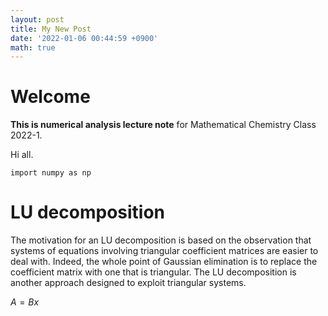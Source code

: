 ```yaml
---
layout: post
title: My New Post
date: '2022-01-06 00:44:59 +0900'
math: true
---
```

# Welcome

**This is numerical analysis lecture note** for Mathematical Chemistry Class 2022-1.

Hi all.

```
import numpy as np
```

# LU decomposition

The motivation for an LU decomposition is based on the observation that systems of equations involving triangular coefficient matrices are easier to deal with. Indeed, the whole point of Gaussian elimination is to replace the coefficient matrix with one that is triangular. The LU decomposition is another approach designed to exploit triangular systems.

$A=Bx$
